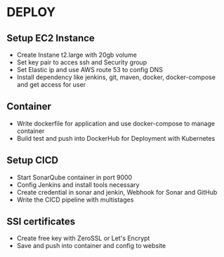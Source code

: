 # DEPLOY
## Setup EC2 Instance 
- Create Instane t2.large with 20gb volume
- Set key pair to acces ssh and Security group
- Set Elastic ip and use AWS route 53 to config DNS
- Install dependency like jenkins, git, maven, docker, docker-compose and get access for user
## Container
- Write dockerfile for application and use docker-compose to manage container
- Build test and push into DockerHub for Deployment with Kubernetes
## Setup CICD
- Start SonarQube container in port 9000
- Config Jenkins and install tools necessary
- Create credential in sonar and jenkin, Webhook for Sonar and GitHub
- Write the CICD pipeline with multistages  
## SSl certificates
- Create free key with ZeroSSL or Let's Encrypt
- Save and push into container and config to website
